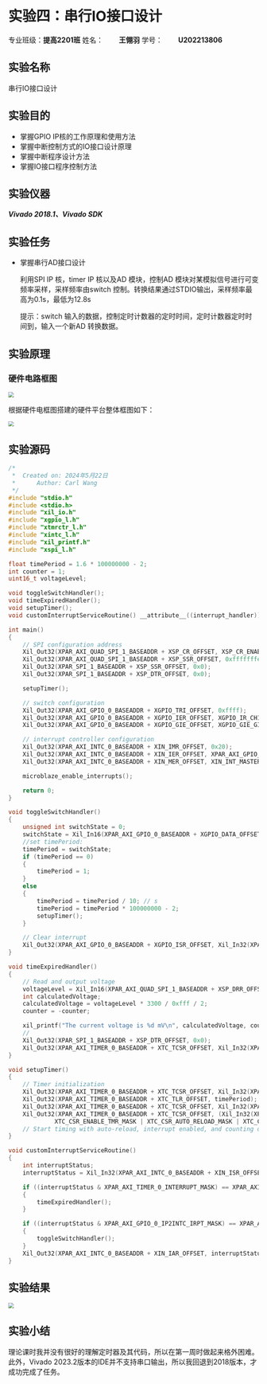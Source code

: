 # 实验四：串行IO接口设计

专业班级：**提高2201班**
姓名：        **王翎羽**
学号：        **U202213806**

## 实验名称

串行IO接口设计

## 实验目的

- 掌握GPIO IP核的工作原理和使用方法
- 掌握中断控制方式的IO接口设计原理
- 掌握中断程序设计方法
- 掌握IO接口程序控制方法

## 实验仪器

***Vivado 2018.1、Vivado SDK***

## 实验任务

- 掌握串行AD接口设计

  利用SPI IP 核，timer IP 核以及AD 模块，控制AD 模块对某模拟信号进行可变频率采样，采样频率由switch 控制。转换结果通过STDIO输出，采样频率最高为0.1s，最低为12.8s

  提示：switch 输入的数据，控制定时计数器的定时时间，定时计数器定时时间到，输入一个新AD 转换数据。

## 实验原理

### 硬件电路框图

<img src="D:\OneDrive - hust.edu.cn\电子课本课件及资料\大二下\计组实验\实验报告四\串行IO电路框图.png" style="zoom:67%;" />

根据硬件电框图搭建的硬件平台整体框图如下：

<img src="D:\OneDrive - hust.edu.cn\电子课本课件及资料\大二下\计组实验\实验报告四\硬件平台整体框图.png" style="zoom:67%;" />

## 实验源码

```c
/* 
 *  Created on: 2024年5月22日
 *      Author: Carl Wang
 */
#include "stdio.h"
#include <stdio.h>
#include "xil_io.h"
#include "xgpio_l.h"
#include "xtmrctr_l.h"
#include "xintc_l.h"
#include "xil_printf.h"
#include "xspi_l.h"

float timePeriod = 1.6 * 100000000 - 2;
int counter = 1;
uint16_t voltageLevel;

void toggleSwitchHandler();
void timeExpiredHandler();
void setupTimer();
void customInterruptServiceRoutine() __attribute__((interrupt_handler));

int main()
{
    // SPI configuration address
    Xil_Out32(XPAR_AXI_QUAD_SPI_1_BASEADDR + XSP_CR_OFFSET, XSP_CR_ENABLE_MASK | XSP_CR_MASTER_MODE_MASK | XSP_CR_CLK_POLARITY_MASK);
    Xil_Out32(XPAR_AXI_QUAD_SPI_1_BASEADDR + XSP_SSR_OFFSET, 0xfffffffe);
    Xil_Out32(XPAR_SPI_1_BASEADDR + XSP_SSR_OFFSET, 0x0); 
    Xil_Out32(XPAR_SPI_1_BASEADDR + XSP_DTR_OFFSET, 0x0);

    setupTimer();

    // switch configuration
    Xil_Out32(XPAR_AXI_GPIO_0_BASEADDR + XGPIO_TRI_OFFSET, 0xffff);
    Xil_Out32(XPAR_AXI_GPIO_0_BASEADDR + XGPIO_IER_OFFSET, XGPIO_IR_CH1_MASK);
    Xil_Out32(XPAR_AXI_GPIO_0_BASEADDR + XGPIO_GIE_OFFSET, XGPIO_GIE_GINTR_ENABLE_MASK);

    // interrupt controller configuration
    Xil_Out32(XPAR_AXI_INTC_0_BASEADDR + XIN_IMR_OFFSET, 0x20);
    Xil_Out32(XPAR_AXI_INTC_0_BASEADDR + XIN_IER_OFFSET, XPAR_AXI_GPIO_0_IP2INTC_IRPT_MASK | XPAR_AXI_TIMER_0_INTERRUPT_MASK);
    Xil_Out32(XPAR_AXI_INTC_0_BASEADDR + XIN_MER_OFFSET, XIN_INT_MASTER_ENABLE_MASK | XIN_INT_HARDWARE_ENABLE_MASK);

    microblaze_enable_interrupts();

    return 0;
}

void toggleSwitchHandler()
{
    unsigned int switchState = 0;
    switchState = Xil_In16(XPAR_AXI_GPIO_0_BASEADDR + XGPIO_DATA_OFFSET);
    //set timePeriod:
    timePeriod = switchState;
    if (timePeriod == 0)
    {
        timePeriod = 1;
    }
    else
    {
        timePeriod = timePeriod / 10; // s
        timePeriod = timePeriod * 100000000 - 2;
        setupTimer();
    }

    // Clear interrupt
    Xil_Out32(XPAR_AXI_GPIO_0_BASEADDR + XGPIO_ISR_OFFSET, Xil_In32(XPAR_AXI_GPIO_0_BASEADDR + XGPIO_ISR_OFFSET));
}

void timeExpiredHandler()
{
    // Read and output voltage
    voltageLevel = Xil_In16(XPAR_AXI_QUAD_SPI_1_BASEADDR + XSP_DRR_OFFSET) % 0x8000;
    int calculatedVoltage;
    calculatedVoltage = voltageLevel * 3300 / 0xfff / 2;
    counter = -counter;

    xil_printf("The current voltage is %d mV\n", calculatedVoltage, counter);
    //
    Xil_Out32(XPAR_SPI_1_BASEADDR + XSP_DTR_OFFSET, 0x0);
    Xil_Out32(XPAR_AXI_TIMER_0_BASEADDR + XTC_TCSR_OFFSET, Xil_In32(XPAR_AXI_TIMER_0_BASEADDR + XTC_TCSR_OFFSET)); // Clear timer interrupt
}

void setupTimer()
{
    // Timer initialization
    Xil_Out32(XPAR_AXI_TIMER_0_BASEADDR + XTC_TCSR_OFFSET, Xil_In32(XPAR_AXI_TIMER_0_BASEADDR + XTC_TCSR_OFFSET) & ~XTC_CSR_ENABLE_TMR_MASK); // Write TCSR
    Xil_Out32(XPAR_AXI_TIMER_0_BASEADDR + XTC_TLR_OFFSET, timePeriod);
    Xil_Out32(XPAR_AXI_TIMER_0_BASEADDR + XTC_TCSR_OFFSET, Xil_In32(XPAR_AXI_TIMER_0_BASEADDR + XTC_TCSR_OFFSET) | XTC_CSR_LOAD_MASK); // Load count
    Xil_Out32(XPAR_AXI_TIMER_0_BASEADDR + XTC_TCSR_OFFSET, (Xil_In32(XPAR_AXI_TIMER_0_BASEADDR + XTC_TCSR_OFFSET) & ~XTC_CSR_LOAD_MASK) |
             XTC_CSR_ENABLE_TMR_MASK | XTC_CSR_AUTO_RELOAD_MASK | XTC_CSR_ENABLE_INT_MASK | XTC_CSR_DOWN_COUNT_MASK);
    // Start timing with auto-reload, interrupt enabled, and counting down
}

void customInterruptServiceRoutine()
{
    int interruptStatus;
    interruptStatus = Xil_In32(XPAR_AXI_INTC_0_BASEADDR + XIN_ISR_OFFSET);

    if ((interruptStatus & XPAR_AXI_TIMER_0_INTERRUPT_MASK) == XPAR_AXI_TIMER_0_INTERRUPT_MASK)
    {
        timeExpiredHandler();
    }

    if ((interruptStatus & XPAR_AXI_GPIO_0_IP2INTC_IRPT_MASK) == XPAR_AXI_GPIO_0_IP2INTC_IRPT_MASK)
    {
        toggleSwitchHandler();
    }
    Xil_Out32(XPAR_AXI_INTC_0_BASEADDR + XIN_IAR_OFFSET, interruptStatus);
}
```

## 实验结果

<img src="D:\OneDrive - hust.edu.cn\电子课本课件及资料\大二下\计组实验\实验报告四\result.jpg" style="zoom:67%;" />

## 实验小结

理论课时我并没有很好的理解定时器及其代码，所以在第一周时做起来格外困难。此外，Vivado 2023.2版本的IDE并不支持串口输出，所以我回退到2018版本，才成功完成了任务。
